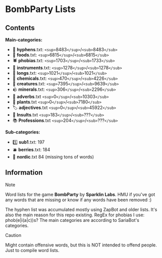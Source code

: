 # BombParty Lists

## Contents

**Main-categories:**

* 🔗 **hyphens**.txt:  `<sup>`8483`</sup>`/`<sub>`8483`</sub>`
* 🍔 **foods**.txt:  `<sup>`6815`</sup>`/`<sub>`6815`</sub>`
* 🕷 **phobias**.txt:  `<sup>`1703`</sup>`/`<sub>`1733`</sub>`
* 🎸 **instruments**.txt:  `<sup>`1278`</sup>`/`<sub>`1278`</sub>`
* 📏 **longs**.txt:  `<sup>`1021`</sup>`/`<sub>`1021`</sub>`
* :test_tube: **chemicals**.txt:  `<sup>`470`</sup>`/`<sub>`4226`</sub>`
* 🦋 **creatures**.txt:  `<sup>`7395`</sup>`/`<sub>`9639`</sub>`
* :rock: **minerals**.txt:  `<sup>`306`</sup>`/`<sub>`2296`</sub>`
* 🌠 **adverbs**.txt `<sup>`0`</sup>`/`<sub>`10303`</sub>`
* 🌱 **plants**.txt `<sup>`0`</sup>`/`<sub>`7180`</sub>`
* 🏷 **adjectives**.txt `<sup>`0`</sup>`/`<sub>`45922`</sub>`
* 💢 **Insults**.txt `<sup>`183`</sup>`/`<sub>`???`</sub>`
* 📚 **Professions**.txt `<sup>`204`</sup>`/`<sub>`???`</sub>`

**Sub-categories:**

* 1️⃣ **sub1**.txt: 197
* :blueberries: **berries**.txt: 184
* 🚢 **nordic**.txt 84 (missing tons of words)

## Information

> [!NOTE]
> Word lists for the game **BombParty** by **Sparklin Labs**.
> HMU if you've got any words that are missing or know if any words have been removed :)
>
> The hyphen list was accumulated mostly using ZapBot and older lists.
> It's also the main reason for this repo existing.
> RegEx for phobias I use: phob(e|i(a|c))s?
> The main categories are according to SariaBot's categories.

> [!CAUTION]
> Might contain offensive words, but this is NOT intended to offend people. Just to compile word lists.
